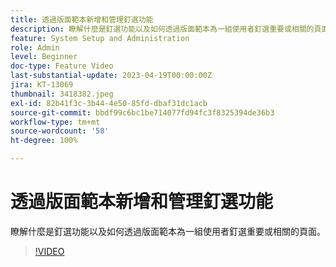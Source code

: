```yaml
---
title: 透過版面範本新增和管理釘選功能
description: 瞭解什麼是釘選功能以及如何透過版面範本為一組使用者釘選重要或相關的頁面。
feature: System Setup and Administration
role: Admin
level: Beginner
doc-type: Feature Video
last-substantial-update: 2023-04-19T00:00:00Z
jira: KT-13069
thumbnail: 3418382.jpeg
exl-id: 82b41f3c-3b44-4e50-85fd-dbaf31dc1acb
source-git-commit: bbdf99c6bc1be714077fd94fc3f8325394de36b3
workflow-type: tm+mt
source-wordcount: '58'
ht-degree: 100%

---
```


# 透過版面範本新增和管理釘選功能

瞭解什麼是釘選功能以及如何透過版面範本為一組使用者釘選重要或相關的頁面。

>[!VIDEO](https://video.tv.adobe.com/v/3428944/?quality=12&learn=on&enablevpops=1&captions=chi_hant)
